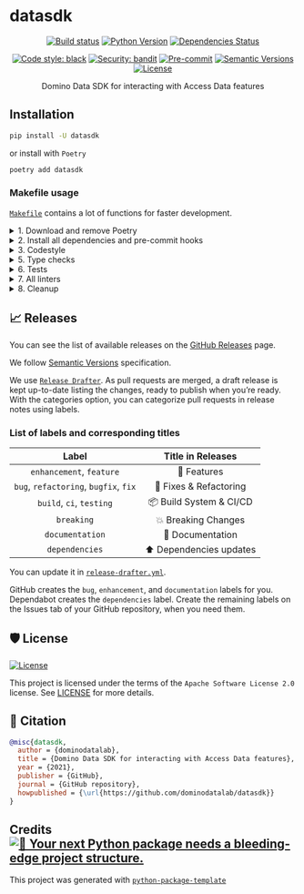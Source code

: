# datasdk

<div align="center">

[![Build status](https://github.com/dominodatalab/datasdk/workflows/build/badge.svg?branch=master&event=push)](https://github.com/dominodatalab/datasdk/actions?query=workflow%3Abuild)
[![Python Version](https://img.shields.io/pypi/pyversions/datasdk.svg)](https://pypi.org/project/datasdk/)
[![Dependencies Status](https://img.shields.io/badge/dependencies-up%20to%20date-brightgreen.svg)](https://github.com/dominodatalab/datasdk/pulls?utf8=%E2%9C%93&q=is%3Apr%20author%3Aapp%2Fdependabot)

[![Code style: black](https://img.shields.io/badge/code%20style-black-000000.svg)](https://github.com/psf/black)
[![Security: bandit](https://img.shields.io/badge/security-bandit-green.svg)](https://github.com/PyCQA/bandit)
[![Pre-commit](https://img.shields.io/badge/pre--commit-enabled-brightgreen?logo=pre-commit&logoColor=white)](https://github.com/dominodatalab/datasdk/blob/master/.pre-commit-config.yaml)
[![Semantic Versions](https://img.shields.io/badge/%20%20%F0%9F%93%A6%F0%9F%9A%80-semantic--versions-e10079.svg)](https://github.com/dominodatalab/datasdk/releases)
[![License](https://img.shields.io/github/license/dominodatalab/datasdk)](https://github.com/dominodatalab/datasdk/blob/master/LICENSE)

Domino Data SDK for interacting with Access Data features

</div>

## Installation

```bash
pip install -U datasdk
```

or install with `Poetry`

```bash
poetry add datasdk
```

### Makefile usage

[`Makefile`](https://github.com/dominodatalab/datasdk/blob/master/Makefile) contains a lot of functions for faster development.

<details>
<summary>1. Download and remove Poetry</summary>
<p>

To download and install Poetry run:

```bash
make poetry-download
```

To uninstall

```bash
make poetry-remove
```

</p>
</details>

<details>
<summary>2. Install all dependencies and pre-commit hooks</summary>
<p>

Install requirements:

```bash
make install
```

Pre-commit hooks coulb be installed after `git init` via

```bash
make pre-commit-install
```

</p>
</details>

<details>
<summary>3. Codestyle</summary>
<p>

Automatic formatting uses `pyupgrade`, `isort` and `black`.

```bash
make codestyle

# or use synonym
make formatting
```

Codestyle checks only, without rewriting files:

```bash
make check-codestyle
```

> Note: `check-codestyle` uses `isort`, `black` and `darglint` library

<details>
<summary>4. Code security</summary>
<p>

```bash
make check-safety
```

This command launches `Poetry` integrity checks as well as identifies security issues with `Safety` and `Bandit`.

```bash
make check-safety
```

</p>
</details>

</p>
</details>

<details>
<summary>5. Type checks</summary>
<p>

Run `mypy` static type checker

```bash
make mypy
```

</p>
</details>

<details>
<summary>6. Tests</summary>
<p>

Run `pytest`

```bash
make test
```

</p>
</details>

<details>
<summary>7. All linters</summary>
<p>

Of course there is a command to ~~rule~~ run all linters in one:

```bash
make lint
```

the same as:

```bash
make test && make check-codestyle && make mypy && make check-safety
```

</p>
</details>

<details>
<summary>8. Cleanup</summary>
<p>
Delete pycache files

```bash
make pycache-remove
```

Remove package build

```bash
make build-remove
```

Or to remove pycache and build:

```bash
make clean-all
```

</p>
</details>

## 📈 Releases

You can see the list of available releases on the [GitHub Releases](https://github.com/dominodatalab/datasdk/releases) page.

We follow [Semantic Versions](https://semver.org/) specification.

We use [`Release Drafter`](https://github.com/marketplace/actions/release-drafter). As pull requests are merged, a draft release is kept up-to-date listing the changes, ready to publish when you’re ready. With the categories option, you can categorize pull requests in release notes using labels.

### List of labels and corresponding titles

|               **Label**               |  **Title in Releases**  |
| :-----------------------------------: | :---------------------: |
|       `enhancement`, `feature`        |       🚀 Features       |
| `bug`, `refactoring`, `bugfix`, `fix` | 🔧 Fixes & Refactoring  |
|       `build`, `ci`, `testing`        | 📦 Build System & CI/CD |
|              `breaking`               |   💥 Breaking Changes   |
|            `documentation`            |    📝 Documentation     |
|            `dependencies`             | ⬆️ Dependencies updates |

You can update it in [`release-drafter.yml`](https://github.com/dominodatalab/datasdk/blob/master/.github/release-drafter.yml).

GitHub creates the `bug`, `enhancement`, and `documentation` labels for you. Dependabot creates the `dependencies` label. Create the remaining labels on the Issues tab of your GitHub repository, when you need them.

## 🛡 License

[![License](https://img.shields.io/github/license/dominodatalab/datasdk)](https://github.com/dominodatalab/datasdk/blob/master/LICENSE)

This project is licensed under the terms of the `Apache Software License 2.0` license. See [LICENSE](https://github.com/dominodatalab/datasdk/blob/master/LICENSE) for more details.

## 📃 Citation

```bibtex
@misc{datasdk,
  author = {dominodatalab},
  title = {Domino Data SDK for interacting with Access Data features},
  year = {2021},
  publisher = {GitHub},
  journal = {GitHub repository},
  howpublished = {\url{https://github.com/dominodatalab/datasdk}}
}
```

## Credits [![🚀 Your next Python package needs a bleeding-edge project structure.](https://img.shields.io/badge/python--package--template-%F0%9F%9A%80-brightgreen)](https://github.com/TezRomacH/python-package-template)

This project was generated with [`python-package-template`](https://github.com/TezRomacH/python-package-template)
